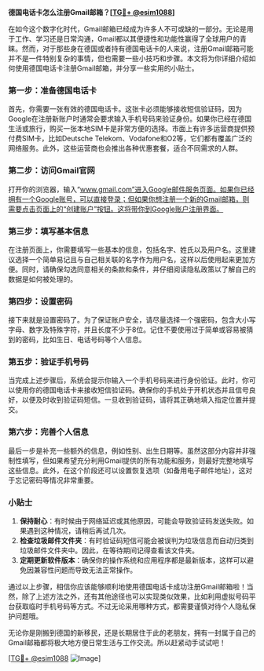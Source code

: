 **德国电话卡怎么注册Gmail邮箱？[[TG💪+ @esim1088](https://t.me/s/esim1088)]**

在如今这个数字化时代，Gmail邮箱已经成为许多人不可或缺的一部分。无论是用于工作、学习还是日常沟通，Gmail都以其便捷性和功能性赢得了全球用户的青睐。然而，对于那些身在德国或者持有德国电话卡的人来说，注册Gmail邮箱可能并不是一件特别复杂的事情，但也需要一些小技巧和步骤。本文将为你详细介绍如何使用德国电话卡注册Gmail邮箱，并分享一些实用的小贴士。

### 第一步：准备德国电话卡

首先，你需要一张有效的德国电话卡。这张卡必须能够接收短信验证码，因为Google在注册新账户时通常会要求输入手机号码来验证身份。如果你已经在德国生活或旅行，购买一张本地SIM卡是非常方便的选择。市面上有许多运营商提供预付费SIM卡，比如Deutsche Telekom、Vodafone和O2等，它们都有覆盖广泛的网络服务。此外，这些运营商也会推出各种优惠套餐，适合不同需求的人群。

### 第二步：访问Gmail官网

打开你的浏览器，输入“www.gmail.com”进入Google邮件服务页面。如果你已经拥有一个Google账号，可以直接登录；但如果你想注册一个新的Gmail邮箱，则需要点击页面上的“创建账户”按钮。这将带你到Google账户注册界面。

### 第三步：填写基本信息

在注册页面上，你需要填写一些基本的信息，包括名字、姓氏以及用户名。这里建议选择一个简单易记且与自己相关联的名字作为用户名，这样以后使用起来更加方便。同时，请确保勾选同意相关的条款和条件，并仔细阅读隐私政策以了解自己的数据是如何被处理的。

### 第四步：设置密码

接下来就是设置密码了。为了保证账户安全，请尽量选择一个强密码，包含大小写字母、数字及特殊字符，并且长度不少于8位。记住不要使用过于简单或容易被猜到的密码，比如生日、电话号码等个人信息。

### 第五步：验证手机号码

当完成上述步骤后，系统会提示你输入一个手机号码来进行身份验证。此时，你可以使用你的德国电话卡来接收短信验证码。确保你的手机处于开机状态并且信号良好，以便及时收到验证码短信。一旦收到验证码，请将其正确地填入指定位置并提交。

### 第六步：完善个人信息

最后一步是补充一些额外的信息，例如性别、出生日期等。虽然这部分内容并非强制性填写，但如果希望充分利用Gmail提供的所有功能和服务，则最好完整地填写这些信息。此外，在这个阶段还可以设置恢复选项（如备用电子邮件地址），这对于忘记密码等情况非常重要。

### 小贴士

1. **保持耐心**：有时候由于网络延迟或其他原因，可能会导致验证码发送失败。如果遇到这种情况，请稍后再试几次。
2. **检查垃圾邮件文件夹**：有时验证码短信可能会被误判为垃圾信息而自动归类到垃圾邮件文件夹中。因此，在等待期间记得查看该文件夹。
3. **定期更新软件版本**：确保你的操作系统和应用程序都是最新版本，这样可以避免因兼容性问题而导致无法正常操作。

通过以上步骤，相信你应该能够顺利地使用德国电话卡成功注册Gmail邮箱啦！当然，除了上述方法之外，还有其他途径也可以实现类似效果，比如利用虚拟号码平台获取临时手机号码等方式。不过无论采用哪种方式，都需要谨慎对待个人隐私保护问题哦。

无论你是刚搬到德国的新移民，还是长期居住于此的老朋友，拥有一封属于自己的Gmail邮箱都将极大地方便日常生活与工作交流。所以赶紧动手试试吧！

[[TG💪+ @esim1088](https://t.me/s/esim1088) ![Image](https://i.postimg.cc/4NQfJmqS/Snipaste-2025-05-13-00-14-12.png)]